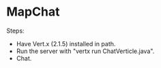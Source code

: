 # MapChat

Steps:
- Have Vert.x (2.1.5) installed in path.
- Run the server with "vertx run ChatVerticle.java".
- Chat.